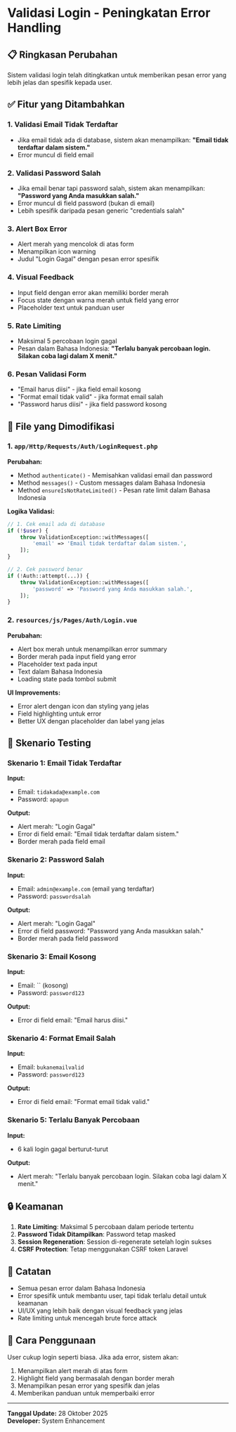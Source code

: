 # Validasi Login - Peningkatan Error Handling

## 📋 Ringkasan Perubahan

Sistem validasi login telah ditingkatkan untuk memberikan pesan error yang lebih jelas dan spesifik kepada user.

## ✅ Fitur yang Ditambahkan

### 1. **Validasi Email Tidak Terdaftar**
- Jika email tidak ada di database, sistem akan menampilkan: **"Email tidak terdaftar dalam sistem."**
- Error muncul di field email

### 2. **Validasi Password Salah**
- Jika email benar tapi password salah, sistem akan menampilkan: **"Password yang Anda masukkan salah."**
- Error muncul di field password (bukan di email)
- Lebih spesifik daripada pesan generic "credentials salah"

### 3. **Alert Box Error**
- Alert merah yang mencolok di atas form
- Menampilkan icon warning
- Judul "Login Gagal" dengan pesan error spesifik

### 4. **Visual Feedback**
- Input field dengan error akan memiliki border merah
- Focus state dengan warna merah untuk field yang error
- Placeholder text untuk panduan user

### 5. **Rate Limiting**
- Maksimal 5 percobaan login gagal
- Pesan dalam Bahasa Indonesia: **"Terlalu banyak percobaan login. Silakan coba lagi dalam X menit."**

### 6. **Pesan Validasi Form**
- "Email harus diisi" - jika field email kosong
- "Format email tidak valid" - jika format email salah
- "Password harus diisi" - jika field password kosong

## 📁 File yang Dimodifikasi

### 1. `app/Http/Requests/Auth/LoginRequest.php`
**Perubahan:**
- Method `authenticate()` - Memisahkan validasi email dan password
- Method `messages()` - Custom messages dalam Bahasa Indonesia
- Method `ensureIsNotRateLimited()` - Pesan rate limit dalam Bahasa Indonesia

**Logika Validasi:**
```php
// 1. Cek email ada di database
if (!$user) {
    throw ValidationException::withMessages([
        'email' => 'Email tidak terdaftar dalam sistem.',
    ]);
}

// 2. Cek password benar
if (!Auth::attempt(...)) {
    throw ValidationException::withMessages([
        'password' => 'Password yang Anda masukkan salah.',
    ]);
}
```

### 2. `resources/js/Pages/Auth/Login.vue`
**Perubahan:**
- Alert box merah untuk menampilkan error summary
- Border merah pada input field yang error
- Placeholder text pada input
- Text dalam Bahasa Indonesia
- Loading state pada tombol submit

**UI Improvements:**
- Error alert dengan icon dan styling yang jelas
- Field highlighting untuk error
- Better UX dengan placeholder dan label yang jelas

## 🎯 Skenario Testing

### Skenario 1: Email Tidak Terdaftar
**Input:**
- Email: `tidakada@example.com`
- Password: `apapun`

**Output:**
- Alert merah: "Login Gagal"
- Error di field email: "Email tidak terdaftar dalam sistem."
- Border merah pada field email

### Skenario 2: Password Salah
**Input:**
- Email: `admin@example.com` (email yang terdaftar)
- Password: `passwordsalah`

**Output:**
- Alert merah: "Login Gagal"
- Error di field password: "Password yang Anda masukkan salah."
- Border merah pada field password

### Skenario 3: Email Kosong
**Input:**
- Email: `` (kosong)
- Password: `password123`

**Output:**
- Error di field email: "Email harus diisi."

### Skenario 4: Format Email Salah
**Input:**
- Email: `bukanemailvalid`
- Password: `password123`

**Output:**
- Error di field email: "Format email tidak valid."

### Skenario 5: Terlalu Banyak Percobaan
**Input:**
- 6 kali login gagal berturut-turut

**Output:**
- Alert merah: "Terlalu banyak percobaan login. Silakan coba lagi dalam X menit."

## 🔒 Keamanan

1. **Rate Limiting**: Maksimal 5 percobaan dalam periode tertentu
2. **Password Tidak Ditampilkan**: Password tetap masked
3. **Session Regeneration**: Session di-regenerate setelah login sukses
4. **CSRF Protection**: Tetap menggunakan CSRF token Laravel

## 📝 Catatan

- Semua pesan error dalam Bahasa Indonesia
- Error spesifik untuk membantu user, tapi tidak terlalu detail untuk keamanan
- UI/UX yang lebih baik dengan visual feedback yang jelas
- Rate limiting untuk mencegah brute force attack

## 🚀 Cara Penggunaan

User cukup login seperti biasa. Jika ada error, sistem akan:
1. Menampilkan alert merah di atas form
2. Highlight field yang bermasalah dengan border merah
3. Menampilkan pesan error yang spesifik dan jelas
4. Memberikan panduan untuk memperbaiki error

---

**Tanggal Update:** 28 Oktober 2025  
**Developer:** System Enhancement
